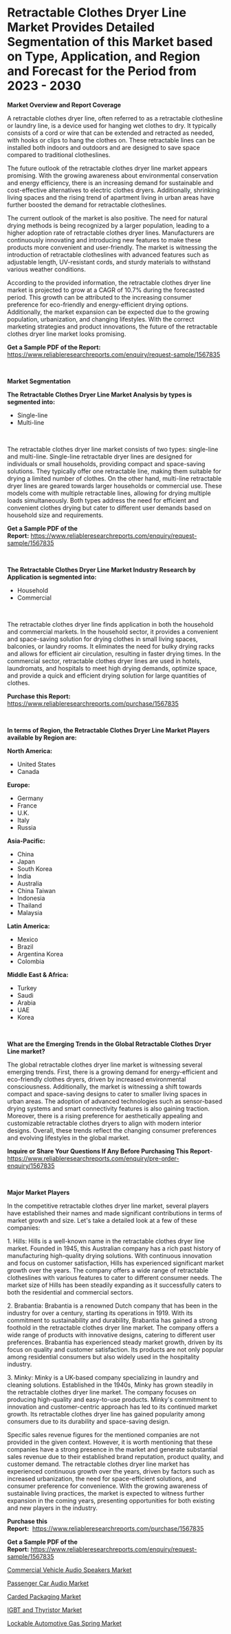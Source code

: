 <p><h1>Retractable Clothes Dryer Line Market Provides Detailed Segmentation of this Market based on Type, Application, and Region and Forecast for the Period from 2023 - 2030</h1></p><p><strong>Market Overview and Report Coverage</strong></p>
<p><p>A retractable clothes dryer line, often referred to as a retractable clothesline or laundry line, is a device used for hanging wet clothes to dry. It typically consists of a cord or wire that can be extended and retracted as needed, with hooks or clips to hang the clothes on. These retractable lines can be installed both indoors and outdoors and are designed to save space compared to traditional clotheslines.</p><p>The future outlook of the retractable clothes dryer line market appears promising. With the growing awareness about environmental conservation and energy efficiency, there is an increasing demand for sustainable and cost-effective alternatives to electric clothes dryers. Additionally, shrinking living spaces and the rising trend of apartment living in urban areas have further boosted the demand for retractable clotheslines.</p><p>The current outlook of the market is also positive. The need for natural drying methods is being recognized by a larger population, leading to a higher adoption rate of retractable clothes dryer lines. Manufacturers are continuously innovating and introducing new features to make these products more convenient and user-friendly. The market is witnessing the introduction of retractable clotheslines with advanced features such as adjustable length, UV-resistant cords, and sturdy materials to withstand various weather conditions.</p><p>According to the provided information, the retractable clothes dryer line market is projected to grow at a CAGR of 10.7% during the forecasted period. This growth can be attributed to the increasing consumer preference for eco-friendly and energy-efficient drying options. Additionally, the market expansion can be expected due to the growing population, urbanization, and changing lifestyles. With the correct marketing strategies and product innovations, the future of the retractable clothes dryer line market looks promising.</p></p>
<p><strong>Get a Sample PDF of the Report:</strong> <a href="https://www.reliableresearchreports.com/enquiry/request-sample/1567835">https://www.reliableresearchreports.com/enquiry/request-sample/1567835</a></p>
<p>&nbsp;</p>
<p><strong>Market Segmentation</strong></p>
<p><strong>The Retractable Clothes Dryer Line Market Analysis by types is segmented into:</strong></p>
<p><ul><li>Single-line</li><li>Multi-line</li></ul></p>
<p>&nbsp;</p>
<p><p>The retractable clothes dryer line market consists of two types: single-line and multi-line. Single-line retractable dryer lines are designed for individuals or small households, providing compact and space-saving solutions. They typically offer one retractable line, making them suitable for drying a limited number of clothes. On the other hand, multi-line retractable dryer lines are geared towards larger households or commercial use. These models come with multiple retractable lines, allowing for drying multiple loads simultaneously. Both types address the need for efficient and convenient clothes drying but cater to different user demands based on household size and requirements.</p></p>
<p><strong>Get a Sample PDF of the Report:</strong>&nbsp;<a href="https://www.reliableresearchreports.com/enquiry/request-sample/1567835">https://www.reliableresearchreports.com/enquiry/request-sample/1567835</a></p>
<p>&nbsp;</p>
<p><strong>The Retractable Clothes Dryer Line Market Industry Research by Application is segmented into:</strong></p>
<p><ul><li>Household</li><li>Commercial</li></ul></p>
<p>&nbsp;</p>
<p><p>The retractable clothes dryer line finds application in both the household and commercial markets. In the household sector, it provides a convenient and space-saving solution for drying clothes in small living spaces, balconies, or laundry rooms. It eliminates the need for bulky drying racks and allows for efficient air circulation, resulting in faster drying times. In the commercial sector, retractable clothes dryer lines are used in hotels, laundromats, and hospitals to meet high drying demands, optimize space, and provide a quick and efficient drying solution for large quantities of clothes.</p></p>
<p><strong>Purchase this Report:</strong>&nbsp; <a href="https://www.reliableresearchreports.com/purchase/1567835">https://www.reliableresearchreports.com/purchase/1567835</a></p>
<p>&nbsp;</p>
<p><strong>In terms of Region, the Retractable Clothes Dryer Line Market Players available by Region are:</strong></p>
<p>
    <p> <strong> North America: </strong>
        <ul>
            <li>United States</li>
            <li>Canada</li>
        </ul>
        </p> 
    <p> <strong> Europe: </strong>
        <ul>
            <li>Germany</li>
            <li>France</li>
            <li>U.K.</li>
            <li>Italy</li>
            <li>Russia</li>
        </ul>
        </p> 
    <p> <strong> Asia-Pacific: </strong>
        <ul>
            <li>China</li>
            <li>Japan</li>
            <li>South Korea</li>
            <li>India</li>
            <li>Australia</li>
            <li>China Taiwan</li>
            <li>Indonesia</li>
            <li>Thailand</li>
            <li>Malaysia</li>
        </ul>
        </p> 
    <p> <strong> Latin America: </strong>
        <ul>
            <li>Mexico</li>
            <li>Brazil</li>
            <li>Argentina Korea</li>
            <li>Colombia</li>
        </ul>
        </p> 
    <p> <strong> Middle East & Africa: </strong>
        <ul>
            <li>Turkey</li>
            <li>Saudi</li>
            <li>Arabia</li>
            <li>UAE</li>
            <li>Korea</li>
        </ul>
    </p>
    </p>
<p>&nbsp;</p>
<p><strong>What are the Emerging Trends in the Global Retractable Clothes Dryer Line market?</strong></p>
<p><p>The global retractable clothes dryer line market is witnessing several emerging trends. First, there is a growing demand for energy-efficient and eco-friendly clothes dryers, driven by increased environmental consciousness. Additionally, the market is witnessing a shift towards compact and space-saving designs to cater to smaller living spaces in urban areas. The adoption of advanced technologies such as sensor-based drying systems and smart connectivity features is also gaining traction. Moreover, there is a rising preference for aesthetically appealing and customizable retractable clothes dryers to align with modern interior designs. Overall, these trends reflect the changing consumer preferences and evolving lifestyles in the global market.</p></p>
<p><strong>Inquire or Share Your Questions If Any Before Purchasing This Report</strong>- <a href="https://www.reliableresearchreports.com/enquiry/pre-order-enquiry/1567835">https://www.reliableresearchreports.com/enquiry/pre-order-enquiry/1567835</a></p>
<p>&nbsp;</p>
<p><strong>Major Market Players</strong></p>
<p><p>In the competitive retractable clothes dryer line market, several players have established their names and made significant contributions in terms of market growth and size. Let's take a detailed look at a few of these companies:</p><p>1. Hills: Hills is a well-known name in the retractable clothes dryer line market. Founded in 1945, this Australian company has a rich past history of manufacturing high-quality drying solutions. With continuous innovation and focus on customer satisfaction, Hills has experienced significant market growth over the years. The company offers a wide range of retractable clotheslines with various features to cater to different consumer needs. The market size of Hills has been steadily expanding as it successfully caters to both the residential and commercial sectors.</p><p>2. Brabantia: Brabantia is a renowned Dutch company that has been in the industry for over a century, starting its operations in 1919. With its commitment to sustainability and durability, Brabantia has gained a strong foothold in the retractable clothes dryer line market. The company offers a wide range of products with innovative designs, catering to different user preferences. Brabantia has experienced steady market growth, driven by its focus on quality and customer satisfaction. Its products are not only popular among residential consumers but also widely used in the hospitality industry.</p><p>3. Minky: Minky is a UK-based company specializing in laundry and cleaning solutions. Established in the 1940s, Minky has grown steadily in the retractable clothes dryer line market. The company focuses on producing high-quality and easy-to-use products. Minky's commitment to innovation and customer-centric approach has led to its continued market growth. Its retractable clothes dryer line has gained popularity among consumers due to its durability and space-saving design.</p><p>Specific sales revenue figures for the mentioned companies are not provided in the given context. However, it is worth mentioning that these companies have a strong presence in the market and generate substantial sales revenue due to their established brand reputation, product quality, and customer demand. The retractable clothes dryer line market has experienced continuous growth over the years, driven by factors such as increased urbanization, the need for space-efficient solutions, and consumer preference for convenience. With the growing awareness of sustainable living practices, the market is expected to witness further expansion in the coming years, presenting opportunities for both existing and new players in the industry.</p></p>
<p><strong>Purchase this Report:</strong>&nbsp;&nbsp;<a href="https://www.reliableresearchreports.com/purchase/1567835">https://www.reliableresearchreports.com/purchase/1567835</a></p>
<p></p>
<p><strong>Get a Sample PDF of the Report:</strong>&nbsp;<a href="https://www.reliableresearchreports.com/enquiry/request-sample/1567835">https://www.reliableresearchreports.com/enquiry/request-sample/1567835</a></p>
<p><p><a href="https://www.linkedin.com/pulse/decoding-commercial-vehicle-audio-speakers-market-deep-dive-l9znc/">Commercial Vehicle Audio Speakers Market</a></p><p><a href="https://www.linkedin.com/pulse/passenger-car-audio-market-size-growth-forecast-from-2023-y8buc/">Passenger Car Audio Market</a></p><p><a href="https://medium.com/@noise.asset.organ/carded-packaging-market-analysis-its-cagr-market-segmentation-and-global-industry-overview-782ea661e804">Carded Packaging Market</a></p><p><a href="https://medium.com/@barbarafranklin1904/igbt-and-thyristor-market-size-growth-forecast-2023-2030-009863b2c992">IGBT and Thyristor Market</a></p><p><a href="https://www.linkedin.com/pulse/lockable-automotive-gas-spring-market-size-growth-forecast-from-ktsic/">Lockable Automotive Gas Spring Market</a></p></p>